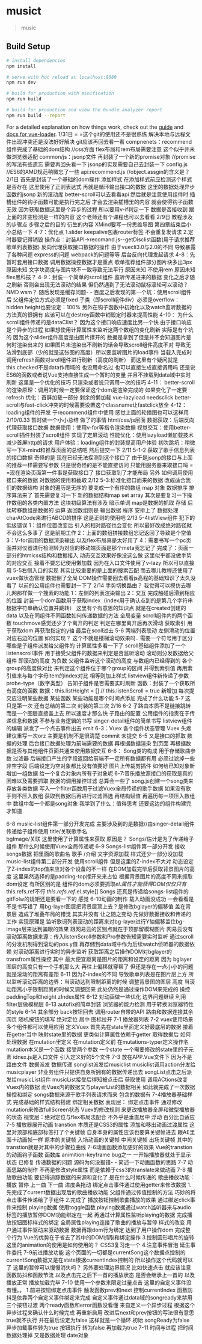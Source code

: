 # musict

> music

## Build Setup

``` bash
# install dependencies
npm install

# serve with hot reload at localhost:8080
npm run dev

# build for production with minification
npm run build

# build for production and view the bundle analyzer report
npm run build --report
```

For a detailed explanation on how things work, check out the [guide](http://vuejs-templates.github.io/webpack/) and [docs for vue-loader](http://vuejs.github.io/vue-loader).
1/31日
 = =这个git的使用还不是很熟练 解决本地与远程文件出现冲突还是没法好好解决 git应该再回去看一看
 compnenets：recommend组件完成了基础的dom结构 //css方面 flex布局和rem布局需要注意 这个似乎并未做浏览器适配 
 common/js：jsonp文件 再封装了一个新的promise对象  //promise的写法有些遗忘 需要再回头看一下 jsonp的实现需要自己去封装一下
 config.js //ES6的AMD规范稍微忘了一些
 api:recommend.js //object.assgin的含义是？
 2/1日
 首先是封装了一个基础的dom操作 添加样式 在添加样式前应检测这个样式是否存在 这里使用了正则表达式
 再就是循环输出接口的数据 这里的数据处理异步函数的jsonp
 新的滚动库 better-scroll可以去看看api 然后就是注意使用组件时 插槽组件的钩子函数可能是执行完之后
 才会去渲染插槽里的内容 就会使得钩子函数无效 因为获取数据这里是个异步的过程 所以要用v-if判定一下
 数据是否接收到 跟上面的非空检测是一样的内容
 这个老师还有个课程也可以去看看
 2/9日
 教程涉及的步骤点 步骤之后的目的  衍生的内容 XMind要写一份思维导图 第四章结束后小小总结一下
 4-7：优化点
  1.slider keepalive包裹router标签 不会重复发请求
  2.定时器要记得销毁
  操作点：封装API->recomand.js--getDisclist函数(用于请求推荐歌单列表数据)
  反向代理获取接口数据的操作 由于vuecli3.0与2.0的不同 导致暴露了各种问题
  express的问题 webpack的问题等等 后台反向代理发起请求
  4-8：先暂时套用接口数据 调用数据操控数据才是重点
  歌单推荐组件部分图片块多出3px原因未知 文字块高度与图片块不一致导致无法平行 原因未知 不使用rem 原因未知 flex黑科技？
  4-9：封装一个简单的scroll组件 监听传递进来的数据 变化之后才随之刷新 否则会出现无法滚动的结果
    但仍然遇到了无法滚动鼠标滚轮可以滚动？ NMD wsm？ 随后发现是缓存问题- -
    百度之后发现的第一个坑：使用scroll组件后 父组件定位方式必须是fixed 子类（即scroll组件div）必须是overflow：hidden height也要设定：100% 另外在钩子函数中初始化以及watch监听数据的方法真的很拥有 应该可以在destroy函数中销毁定时器来提高性能
  4-10：
  为什么scroll组件传递的是dataClist？ 因为这个接口响应速度比另一个快 由于接口响应是个异步的过程
  如果想使用计算属性来监听这两个数组的变化刷新 实际是有个坑的 因为这个slider组件高度是由图片撑开的
  数据是拿到了但是并不会知道图片是何时渲染出来的 如果图片未渲染出不刷新的话会导致scroll组件高度不对
  导致无法滑到底部（少的就是这张图的高度）所以要监听图片的load事件 当载入完成时调用refresh函数对sroll组件进行刷新（高度的刷新）
  而这里有个疑问就是this.checked不是data作用域的 也没用命名过 也可以直接生成直接调用吗 还是说ES6的函数或者说Vue支持直接生成一个暂时的变量 并且不挂载到data域中实时刷新
  这里是一个优化的技巧 只渲染或者说只调用一次的技巧
  4-11：
  better-scroll的渲染原理：调用的时候一定要保证这个dom是渲染完成的 如果变化了一定要refresh
  优化：首屏加载一部分  剩余的懒加载 vue-lazyload
  needsclick better-scroll与fast-click冲突的时候需要设置这个classname让fastclick放全
  4-12：loading组件的开发 于recommend组件中使用 感觉上面的轮播图也可以这样用
  2/10/0.33
  暂时做一个小小总结
  做了的事情 html/css/js层面
  数据获取：后端反向代理获取接口数据
  数据使用：使用v-for等指令渲染数据
  视觉交互：使用better-scroll插件封装了scroll组件 实现了定屏滚动
  性能优化：使用lazyload懒加载技术 减少首屏http的请求
  用户体验：loading组件的封装提高用户体验
  初次跳坑：稍微写一下X-mind和推荐页面的总结吧 然后提交一下
  2/11
  5-1-2
  获取了歌手信息列表的接口数据 奇怪的是 现在已经无法探测到这个接口了
  由于是jsonp的接口与上面的推荐一样需要写参数 只是很奇怪的是不能直接访问
  只能用服务器来取接口吗 = =现在渲染页面第一件事是获取接口了
  接口获取到了才能布局
  另外 如何调用使用接口来的数据 对数据的使用和截取
  2/12
  5-3:标准化接口而来的数据 改成适合我们的数据结构
  对象的遍历是无序的 要变成一个有序的数组
  map 对象 数据排序 排序算法来了
  首先需要复习一下 新的数据结构map set array
  其次是要复习一下操作数组的各类内置方法 这块初级算法有涉及
  暗示单词 
  map是数据的抓取 存储
  后续转移数组是数据的 运算
  返回数组则是 输出数据
  程序 安排上了
  数据处理 charAtCode来进行ABCD的排序 这是正则的使用吧
  2/13
  5-4listView组件
  犯下的低级错误
    1：组件位置改变后 引入的相对路径也会变化 所以最好改成绝对路径就不会这么多事了 这是前期工作
    2：上面的数组拼接数组忘记返回了导致是个空值
    3：V-for调用的数据渲染输出 以及flex布局真是太好用了
    4：需要书写一个pc页面并对仪器进行检测转为对应的移动端页面是那个meta我忘记了
    完成了：页面一部分的htmlcss结构和数据接入 动态交互效果好像没这么做 这里似乎都没做手势的对应交互
    接着不要忘记使用懒加载 因为在入口文件使用了v-lazy 所以可以直接用
  5-5右侧入口的实现 其实比较重要的是上面的搜索匹配 而去哪儿教程还使用了vuex做状态管理 
  数据倒了全局
  DOM操作需要回去看看js高程的基础知识了太久没看了 以前的公用组件也需要封一下了
  2/14
  手势切换路由？
  我觉得可以模仿去哪儿网那样做一个搜索的功能
  1：左侧的列表渲染输出
  2：交互 完成触碰后滑到相应的位置 封装一个dom函数用于获取index（index用于确认点到的是第几个字符串 根据字符串确认位置并跳转）
  这里有个有意思的知识点 就是在created创建的data 以及在同组件不同函数如何传递数据的方法 全局变量
  scroll组件内的两个函数
  touchmove感觉还少了个离开的判定  判定在哪里离开后再次滑动
  获取索引 用于获取dom 再获取指定的y轴 最后在scoll过去
  5-6
  两端列表联动 左侧滑动的位置对应右边的位置 如何实现？ 这个不就是楼梯滚动效果吗..
  需要一个符号用于区分哪些是子组件派发给父组件的 计算属性多看一下了
  scroll基础组件添加了一个listenscroll事件 用于接受父组件的数据来判定是否监听滚动 滚动则分发数据给父组件 即滚动的高度 为负数
  父组件监听这个滚动的高度 与数组内已经得到的 各个group的高度做对比 来判定这个组件位于哪个group的区间 并得到索引值
  再用索引值来与每个字母item的index对比 相等则加上样式
  listview组件新传递了参数probe-type（数字类型） 告知子组件是否需要实时刷新
  函数：封装了一个获取所有高度的函数
  数据：this.listHeight = [] //
        this.listenScroll = true
        新增加
  每次提交应注明某些数据 某些函数 某些功能是哪个时间点添加 完成了什么功能
  5-7
  这只是第一次 还有总结的第二次 封装的第三次
  2/16
  6-2
  子路由本质不是链接跳转 而是一个图层直接盖上去 所以速度才那么快
  子路由的配置
  公用组件的指责在于传递信息和数据 不参与业务逻辑的书写
  singer-detail组件的简单书写
  listview组件的编辑 派发了一个点击事件出去 emit
  6-3：Vuex 各个组件状态管理
  Vuex 头疼 建议重写一次orz 主要是机制不是很清楚 commit 未提交
  6-5 又是接口的抓取 数据的处理 后台接口数据处理为前端需要的数据 再根据数据渲染
  到页面 再根据数据是否与其他组件页面共通来使用数据交互
  6-6： Song类的构成 用于存储歌曲参数
  过滤器 后端接口产生的字段返回给前端不一定所有数据都有用
  必须过滤掉一些非空字段 后端设定为空对象都比没有值要好
  图片上传裁剪插件
  如何给已知对象新增加一组数据
  给一个复合对象内所有子对象呢
  6-7:音乐播放源接口的获取是真的困难以及需要抓取 数据的调用操控过滤 总算会一些了
  song.js创建一个song类来存放各类数据 写入一个fliter函数用于过滤Vuex全局传递的歌手数据 如果没有歌手则不压入数组
  获取到数据后再进行过滤筛选 再结构赋值 再遍历每一项压入数组中 数组中每一个都是song对象
  我学到了什么：值得思考 还要这边的组件构建完才知道

6-8
  muslic-list组件第一部分开发完成
  主要涉及到的是数据//由singer-detail组件传递给子组件使用
    title/关联歌手名  
    bgImage/关联 这里使用了计算属性来获取 原因是？
    Songs/估计是为了传递给子组件 那什么时候使用Vuex全局传递呢
6-9
Songs-list组件第一部分开发
接收songs数据 把里面的歌曲名 歌手 /介绍 文字资源加载 样式还少一部分没加载
music-list组件第二部分开发 使用scroll组件 但是这里的Z-index不大对 动态设定了Z-index的top值来应对各个设备的不一样
在DOM加载完毕后获取背景图片的高度 这里果然选择的是padding-top撑开来来占位 根据背景图片的高度不同来抓取dom设定
有所区别的是 组件的dom必须要抓取$el.属性  才能获得DOM 仅仅只有$this.refs.ref不行 $this.refs.ref.$el.style[]
Songs 还真是传递给songs-list组件的
gitFolw的规矩还是要看一下的 感觉
6-10动画的制作 载入动画没成功 一会看看是不是书写错了
用bg-layer图层把背景层顶上去？是修改bglayer的偏移值 盖在背景层
造成了堆叠布局的错觉 其实并没有 让之随之变动
先做好数据接收和传递的工作 实现原理是 监听歌词列表滚动的距离来对bg-layer进行Y轴偏移盖住bg-image层来达到骗眼的效果 跟网易云的区别点就在于顶部留模糊图片 网易云没有 
滚动距离数据来源：传入listenScroll参数和Pro参数告知需要实时监听 通过scroll的分发机制得到滚动的pos.y值 再存储到data域中作为后续watch侦听器的数据依赖 对滚动距离进行实时的异步监听
获取距离之后操作DOM对bglayer的transfrom属性操控 其中 最大便宜距离是图片的距离和设定的距离 因为 bglayer图层的高度只有一个手机那么大 再往上偏移就穿帮了 但还是存在一点小小的问题就是滚动的距离有差距
6-11 因为Z-index的不同 导致歌单列表是在图片层上方
所以监听滚动距离的边界：当滚动达到限制距离的时候 调整背景图的图层 高度
当滚动距离小于限制距离的时候又调整回来
此处仍然是通过操作DOM来完成的 操控paddingTop和height zIndex属性
6-12 对动画做一些优化
边界问题继续 利用filter层做模糊层
6-13 autofix的简单封装 浏览器的能力检测 用于转换浏览器特性的style
6-14 其余部分
back按钮回去 调用router自带的API 路由和数据连接其余网页
随机按钮的填写 绝对定位 居中 图标拉开
7-1 播放器列表
7-2 vuex使用场景 多个组件都可以使用应用
定义Vuex 首先先在state里面定义好最底层的数据 接着在getter当中 映射state里的数据
更类似计算属性依赖于getter  取得数据后
如何处理数据 在mutation里定义 
在mutation定义前 在mutations-typer定义操作名 mutation本义是一个函数
接受两个参数 一个state  一个需要修改的state里的子元素
idnex.js是入口文件 引入定义好的5个文件
7-3
放在APP.Vue文件下 因为不是路由文件
数据派发 数据传递 songlist派发给musiclist
musiclist调用action分发给musicplayer
非业务组件只提供自身所拥有的数据传递出去
songList点击之后派发给musicList组件 musicList接受后得知被点击后
获取使用 调用ACtions改变Vuex内的数据 而Vuex内的数据又与playerList的数据相关
如此就完成了一次数据操控和绑定
songs数据来源于歌手列表请求而来 包含的数据有
7-4播放器基础样式
完成基础的样式结构搭建 绑定相关数据
表现层： 绑定点击事件 通过修改mutation来修改fullScreen状态 Vuex的修改规则 来更改播放器全屏和微型播放器的状态
视觉层：绝对定位与flex布局法配合 不外乎是垂直居中 浮动 百分比自适应
7-5 播放器展开动画 transtion
本质还是CSS3的属性 添加和移出动画过渡属性
这里对顶部和底部标签打了个关键帧 自身本身的属性应该也要算关键帧进去 跟AE里面卡动画帧一样 原本的关键帧 入场动画的关键帧 中间关键帧 出场关键帧 其中的transtion就是对其中的步骤拉曲线
7-6动画函数添加更好的效果
Vue的transtion的动画钩子函数
函数库 animition-keyframe
bug之一 一开始播放器就处于显示状态 已修复 传递数据的问题 源码为何没报错- -
简述一下动画函数的思路
7-7 动画思路的制作 不再是修改style属性 而是依赖于css3的translate来做动画
7-8 播放歌曲功能
要记得追踪数据的来源和变化了 是在什么时候传递的
歌曲播放功能：播放 暂停 上一曲 下一曲 进度条拖动
绑定点击事件通过使用getter来修改数据
1.先完成了current数据出现后的歌曲播放功能 父组件通过传值控制的方法 巧妙的将点击事件传递给了子组件
2.完成了 播放按钮控制歌曲播放的效果 通过绑定click事件来控制 playing数据 使用toggle函数
playing数据通过watch监听器来与audio标签的播放暂停DOM功能绑定在一起
再通过计算属性监听playing的数据 完成播放按钮图标样式的绑定
全局属性playing连接了歌曲的播放与暂停 样式的改变 
用户通过事件驱动来驱动数据 数据再跟dom行为绑定 达到了用户操作dom 完成整个行为
Vue的优势在于省去了其中的DOM抓取和绑定操作
3.控制圆形唱片的旋转 这里的animation的使用是如何使用的？ CSS3复习走一个
4.注意事件冒泡 延生事件委托 
7-9前进播放功能
这个页面的一切都是currentSong这个数据点控制的  currentSong数据又是在state根据currentIndex控制的 所以操作这个代码就可以了 这里的暂停可以慢慢消失吗？
另外要处理边界情况 比如快速点击 就应该注意函数防抖和函数节流
以及点击完之后下一首的播放状态 是否会继承上一首的
以及播放正常
播放加载完毕
7-10 使用一个参数来限定过量点击 这里的自定义事件没有懂。。
1.前进按钮绑定点击事件 触发函数prev和next 控制currentIndex
函数防抖是依靠两个自定义事件绑定来完成 自定义事件通过data域的songready来禁用三个按钮过渡 两个ready函数和error函数没看懂 来自定义一个异步过程 根据这个异步过程来确认什么时候完成 再重新启用
改进后next和prev按钮的写法很有意思 true就不执行 并在最后设定为false 这样就是一个循环
初始 songReady为false 异步加载事件转为true 按钮执行 转为false 再加载为true
7-11 时间与进程
把时间数据处理掉 又是数据处理 date对象
